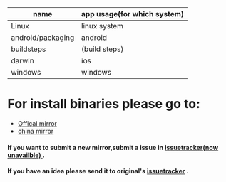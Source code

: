 | name | app usage(for which system) |
|-----|-----|
| Linux | linux system |
| android/packaging | android |
| buildsteps | (build steps) |
| darwin | ios |
| windows | windows |

# For install binaries please go to:
* [Offical mirror](http://mirrors.kodi.tv/releases/)
* [china mirror](https://mirrors.tuna.tsinghua.edu.cn/kodi/releases/)

#### If you want to submit a new mirror,submit a issue in [issuetracker(now unavailble) ]() .
#### If you have an idea please send it to original's [issuetracker](https://github.com/xbmc/xbmc/issues) .
